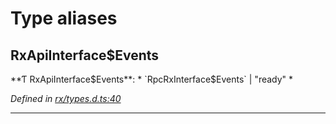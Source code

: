 

# Type aliases

<a id="rxapiinterface_events"></a>

##  RxApiInterface$Events

**Ƭ RxApiInterface$Events**: * `RpcRxInterface$Events` &#124; "ready"
*

*Defined in [rx/types.d.ts:40](https://github.com/polkadot-js/api/blob/3c8c4b0/packages/api/src/rx/types.d.ts#L40)*

___


